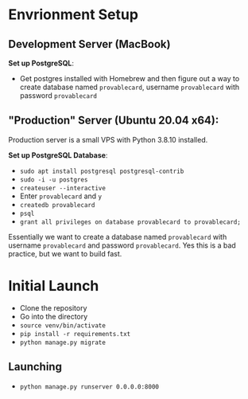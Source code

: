 # Envrionment Setup
## Development Server (MacBook)
**Set up PostgreSQL**:
* Get postgres installed with Homebrew and then figure out a way to create database named `provablecard`, username `provablecard` with password `provablecard`


## "Production" Server (Ubuntu 20.04 x64):
Production server is a small VPS with Python 3.8.10 installed.

**Set up PostgreSQL Database**:
* `sudo apt install postgresql postgresql-contrib`
* `sudo -i -u postgres`
* `createuser --interactive`
* Enter `provablecard` and `y`
* `createdb provablecard`
* `psql`
* `grant all privileges on database provablecard to provablecard;`

Essentially we want to create a database named `provablecard` with username `provablecard` and password `provablecard`. Yes this is a bad practice, but we want to build fast.


# Initial Launch
* Clone the repository
* Go into the directory
* `source venv/bin/activate`
* `pip install -r requirements.txt`
* `python manage.py migrate`

## Launching 
* `python manage.py runserver 0.0.0.0:8000`